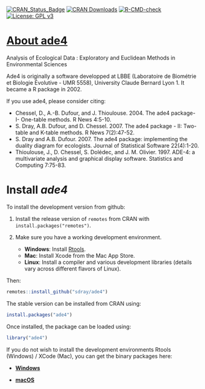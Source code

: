 [![CRAN_Status_Badge](http://www.r-pkg.org/badges/version/ade4)](http://cran.r-project.org/package=ade4)
[![CRAN Downloads](https://cranlogs.r-pkg.org/badges/ade4)](https://cran.r-project.org/package=ade4)
[![R-CMD-check](https://github.com/sdray/ade4/workflows/R-CMD-check/badge.svg)](https://github.com/sdray/ade4/actions)
[![License: GPL v3](https://img.shields.io/badge/License-GPLv3-blue.svg)](https://www.gnu.org/licenses/gpl-3.0)

# [About ade4](http://pbil.univ-lyon1.fr/ADE-4/)

Analysis of Ecological Data : Exploratory and Euclidean Methods in Environmental Sciences

Ade4 is originally a software developped at LBBE (Laboratoire de Biométrie et Biologie Évolutive - UMR 5558), University Claude Bernard Lyon 1. It became a R package in 2002.

If you use ade4, please consider citing:

- Chessel, D., A.-B. Dufour, and J. Thioulouse. 2004. The ade4 package-I- One-table methods. R News 4:5-10.
- S. Dray, A.B. Dufour, and D. Chessel. 2007. The ade4 package - II: Two-table and K-table methods. R News 7(2):47-52.
- S. Dray and A.B. Dufour. 2007. The ade4 package: implementing the duality diagram for ecologists. Journal of Statistical Software 22(4):1-20.
- Thioulouse, J., D. Chessel, S. Dolédec, and J. M. Olivier. 1997. ADE-4: a multivariate analysis and graphical display software. Statistics and Computing 7:75-83.

# Install *ade4*

To install the development version from github:

1. Install the release version of `remotes` from CRAN with `install.packages("remotes")`.

2. Make sure you have a working development environment.
    - **Windows**: Install [Rtools](http://cran.r-project.org/bin/windows/Rtools/).
    - **Mac**: Install Xcode from the Mac App Store.
    - **Linux**: Install a compiler and various development libraries (details vary across different flavors of Linux).

Then:

```r
remotes::install_github("sdray/ade4")
```

The stable version can be installed from CRAN using:

```r
install.packages("ade4")
```

Once installed, the package can be loaded using:

```r
library("ade4")
```

If you do not wish to install the development environments Rtools (Windows) / XCode (Mac), you can get the binary packages here:

- [**Windows**](http://pbil.univ-lyon1.fr/members/thioulouse/bin/windows/)

- [**macOS**](http://pbil.univ-lyon1.fr/members/thioulouse/bin/macosx/)

